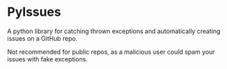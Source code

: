 # PyIssues
A python library for catching thrown exceptions and automatically creating issues on a GitHub repo.

Not recommended for public repos, as a malicious user could spam your issues with fake exceptions.